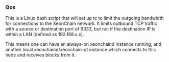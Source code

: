 ### Qos ###

This is a Linux bash script that will set up tc to limit the outgoing bandwidth for connections to the XeonChain network. It limits outbound TCP traffic with a source or destination port of 9333, but not if the destination IP is within a LAN (defined as 192.168.x.x).

This means one can have an always-on xeonchaind instance running, and another local xeonchaind/xeonchain-qt instance which connects to this node and receives blocks from it.

